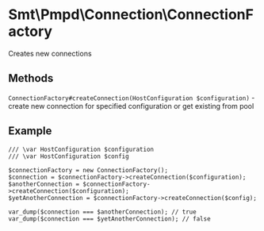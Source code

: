 Smt\Pmpd\Connection\ConnectionFactory
=====================================

Creates new connections

Methods
-------

`ConnectionFactory#createConnection(HostConfiguration $configuration)` - create new connection for specified configuration or get existing from pool


Example
-------

    /// \var HostConfiguration $configuration
    /// \var HostConfiguration $config
    
    $connectionFactory = new ConnectionFactory();
    $connection = $connectionFactory->createConnection($configuration);
    $anotherConnection = $connectionFactory->createConnection($configuration);
    $yetAnotherConnection = $connectionFactory->createConnection($config);
    
    var_dump($connection === $anotherConnection); // true
    var_dump($connection === $yetAnotherConnection); // false
    